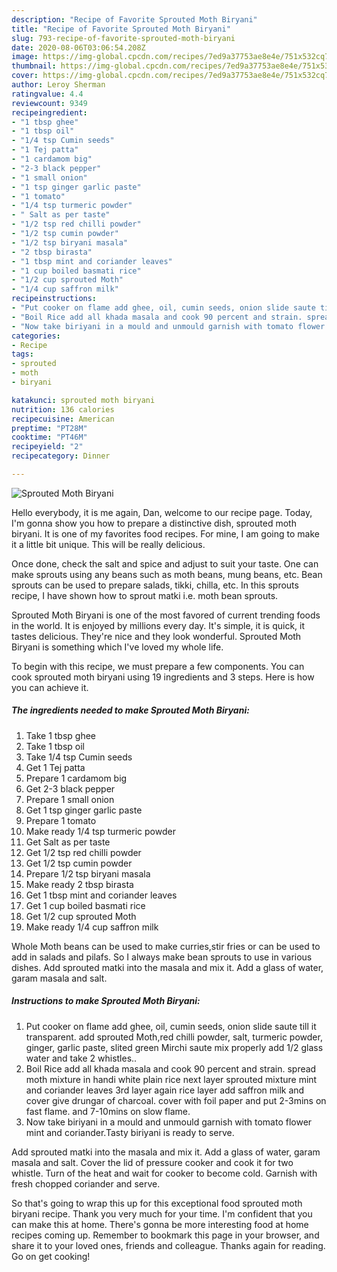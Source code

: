 ```yaml
---
description: "Recipe of Favorite Sprouted Moth Biryani"
title: "Recipe of Favorite Sprouted Moth Biryani"
slug: 793-recipe-of-favorite-sprouted-moth-biryani
date: 2020-08-06T03:06:54.208Z
image: https://img-global.cpcdn.com/recipes/7ed9a37753ae8e4e/751x532cq70/sprouted-moth-biryani-recipe-main-photo.jpg
thumbnail: https://img-global.cpcdn.com/recipes/7ed9a37753ae8e4e/751x532cq70/sprouted-moth-biryani-recipe-main-photo.jpg
cover: https://img-global.cpcdn.com/recipes/7ed9a37753ae8e4e/751x532cq70/sprouted-moth-biryani-recipe-main-photo.jpg
author: Leroy Sherman
ratingvalue: 4.4
reviewcount: 9349
recipeingredient:
- "1 tbsp ghee"
- "1 tbsp oil"
- "1/4 tsp Cumin seeds"
- "1 Tej patta"
- "1 cardamom big"
- "2-3 black pepper"
- "1 small onion"
- "1 tsp ginger garlic paste"
- "1 tomato"
- "1/4 tsp turmeric powder"
- " Salt as per taste"
- "1/2 tsp red chilli powder"
- "1/2 tsp cumin powder"
- "1/2 tsp biryani masala"
- "2 tbsp birasta"
- "1 tbsp mint and coriander leaves"
- "1 cup boiled basmati rice"
- "1/2 cup sprouted Moth"
- "1/4 cup saffron milk"
recipeinstructions:
- "Put cooker on flame add ghee, oil, cumin seeds, onion slide saute till it transparent. add sprouted Moth,red chilli powder, salt, turmeric powder, ginger, garlic paste, slited green Mirchi saute mix properly add 1/2 glass water and take 2 whistles.."
- "Boil Rice add all khada masala and cook 90 percent and strain. spread moth mixture in handi white plain rice next layer sprouted mixture mint and coriander leaves 3rd layer again rice layer add saffron milk and cover give drungar of charcoal. cover with foil paper and put 2-3mins on fast flame. and 7-10mins on slow flame."
- "Now take biriyani in a mould and unmould garnish with tomato flower mint and coriander.Tasty biriyani is ready to serve."
categories:
- Recipe
tags:
- sprouted
- moth
- biryani

katakunci: sprouted moth biryani 
nutrition: 136 calories
recipecuisine: American
preptime: "PT28M"
cooktime: "PT46M"
recipeyield: "2"
recipecategory: Dinner

---
```



![Sprouted Moth Biryani](https://img-global.cpcdn.com/recipes/7ed9a37753ae8e4e/751x532cq70/sprouted-moth-biryani-recipe-main-photo.jpg)

Hello everybody, it is me again, Dan, welcome to our recipe page. Today, I'm gonna show you how to prepare a distinctive dish, sprouted moth biryani. It is one of my favorites food recipes. For mine, I am going to make it a little bit unique. This will be really delicious.

Once done, check the salt and spice and adjust to suit your taste. One can make sprouts using any beans such as moth beans, mung beans, etc. Bean sprouts can be used to prepare salads, tikki, chilla, etc. In this sprouts recipe, I have shown how to sprout matki i.e. moth bean sprouts.

Sprouted Moth Biryani is one of the most favored of current trending foods in the world. It is enjoyed by millions every day. It's simple, it is quick, it tastes delicious. They're nice and they look wonderful. Sprouted Moth Biryani is something which I've loved my whole life.


To begin with this recipe, we must prepare a few components. You can cook sprouted moth biryani using 19 ingredients and 3 steps. Here is how you can achieve it.

<!--inarticleads1-->

##### The ingredients needed to make Sprouted Moth Biryani:

1. Take 1 tbsp ghee
1. Take 1 tbsp oil
1. Take 1/4 tsp Cumin seeds
1. Get 1 Tej patta
1. Prepare 1 cardamom big
1. Get 2-3 black pepper
1. Prepare 1 small onion
1. Get 1 tsp ginger garlic paste
1. Prepare 1 tomato
1. Make ready 1/4 tsp turmeric powder
1. Get  Salt as per taste
1. Get 1/2 tsp red chilli powder
1. Get 1/2 tsp cumin powder
1. Prepare 1/2 tsp biryani masala
1. Make ready 2 tbsp birasta
1. Get 1 tbsp mint and coriander leaves
1. Get 1 cup boiled basmati rice
1. Get 1/2 cup sprouted Moth
1. Make ready 1/4 cup saffron milk


Whole Moth beans can be used to make curries,stir fries or can be used to add in salads and pilafs. So I always make bean sprouts to use in various dishes. Add sprouted matki into the masala and mix it. Add a glass of water, garam masala and salt. 

<!--inarticleads2-->

##### Instructions to make Sprouted Moth Biryani:

1. Put cooker on flame add ghee, oil, cumin seeds, onion slide saute till it transparent. add sprouted Moth,red chilli powder, salt, turmeric powder, ginger, garlic paste, slited green Mirchi saute mix properly add 1/2 glass water and take 2 whistles..
1. Boil Rice add all khada masala and cook 90 percent and strain. spread moth mixture in handi white plain rice next layer sprouted mixture mint and coriander leaves 3rd layer again rice layer add saffron milk and cover give drungar of charcoal. cover with foil paper and put 2-3mins on fast flame. and 7-10mins on slow flame.
1. Now take biriyani in a mould and unmould garnish with tomato flower mint and coriander.Tasty biriyani is ready to serve.


Add sprouted matki into the masala and mix it. Add a glass of water, garam masala and salt. Cover the lid of pressure cooker and cook it for two whistle. Turn of the heat and wait for cooker to become cold. Garnish with fresh chopped coriander and serve. 

So that's going to wrap this up for this exceptional food sprouted moth biryani recipe. Thank you very much for your time. I'm confident that you can make this at home. There's gonna be more interesting food at home recipes coming up. Remember to bookmark this page in your browser, and share it to your loved ones, friends and colleague. Thanks again for reading. Go on get cooking!
